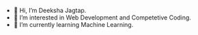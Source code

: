 - 👋 Hi, I’m Deeksha Jagtap.
- 👀 I’m interested in Web Development and Competetive Coding.
- 🌱 I’m currently learning Machine Learning.

<!---
deek121477/deek121477 is a ✨ special ✨ repository because its `README.md` (this file) appears on your GitHub profile.
You can click the Preview link to take a look at your changes.
--->
